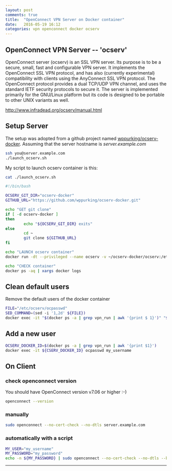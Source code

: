 ```yaml
---
layout: post
comments: true
title:  "OpenConnect VPN Server on Docker container"
date:   2016-05-19 16:12
categories: vpn openconnect docker ocserv
---
```


## OpenConnect VPN Server -- 'ocserv'

OpenConnect server (ocserv) is an SSL VPN server. Its purpose is to be a secure, small, fast and configurable VPN server. It implements the OpenConnect SSL VPN protocol, and has also (currently experimental) compatibility with clients using the AnyConnect SSL VPN protocol. The OpenConnect protocol provides a dual TCP/UDP VPN channel, and uses the standard IETF security protocols to secure it. The server is implemented primarily for the GNU/Linux platform but its code is designed to be portable to other UNIX variants as well. 

http://www.infradead.org/ocserv/manual.html

## Setup Server
The setup was  adopted from a github project named [wppurking/ocserv-docker].
Assuming that the server hostname is _server.example.com_

```sh
ssh you@server.example.com
./launch_ocserv.sh
```

My script to launch ocserv container is this:

```sh
cat ./launch_ocserv.sh
```

```sh
#!/bin/bash

OCSERV_GIT_DIR="ocserv-docker"
GITHUB_URL="https://github.com/wppurking/ocserv-docker.git"

echo "GET git clone"
if [ -d ocserv-docker ]
then
        echo "${OCSERV_GIT_DIR} exits"
else
        cd ~
        git clone ${GITHUB_URL}
fi

echo "LAUNCH ocserv container"
docker run -dt --privileged --name ocserv -v ~/ocserv-docker/ocserv:/etc/ocserv -p 443:443/tcp ocserv-docker

echo "CHECK container"
docker ps -aq | xargs docker logs
```

## Clean default users
Remove the default users of the docker container

```sh
FILE="/etc/ocserv/ocpasswd"
SED_COMMAND=(sed -i '1,2d' ${FILE})
docker exec -it "$(docker ps -a | grep vpn_run | awk '{print $ 1}')" "${SED_COMMAND[@]}"
```

## Add a new user

```sh
OCSERV_DOCKER_ID=$(docker ps -a | grep vpn_run | awk '{print $1}')
docker exec -it ${CSERV_DOCKER_ID} ocpasswd my_username
```
  

## On Client

### check openconnect version
You should have OpenConnect version v7.06 or higher :-)

```sh
openconnect --version
```

### manually

```sh
sudo openconnect --no-cert-check --no-dtls server.example.com
```

### automatically with a script

```sh
MY_USER="my_username"
MY_PASSWORD="my_password"
echo -n ${MY_PASSWORD} | sudo openconnect --no-cert-check --no-dtls --background -u ${MY_USER} --passwd-on-stdin server.example.com
```

---
[wppurking/ocserv-docker]: https://github.com/wppurking/ocserv-docker.git

